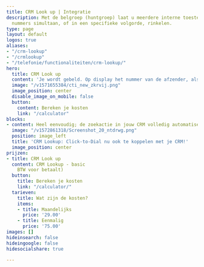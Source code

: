 ```yaml
---
title: CRM Look up | Integratie
description: Met de belgroep (huntgroep) laat u meerdere interne toestellen en externe
  nummers simultaan, of in een specifieke volgorde, rinkelen.
type: page
layout: default
logos: true
aliases:
- "/crm-lookup"
- "/crmlookup"
- "/telefonie/functionaliteiten/crm-lookup/"
hero:
  title: CRM Look up
  content: 'Je wordt gebeld. Op display het nummer van de afzender, als je geluk hebt staat hij of zij in je telefoonboek en zie je een naam. Maar als je alles van de beller wilt weten, moet je je CRM openen en de beller opzoeken. Dat kunnen wij nu heel gemakkelijk maken met onze uitbreiding van de <a href="/clicktodial">Click-to-Dial</a> chrome plugin: <b>CRM Lookup.</b>'
  image: "/v1571655384/cti_new_zkrvij.png"
  image_position: center
  disable_image_on_mobile: false
  button:
    content: Bereken je kosten
    link: "/calculator"
blocks:
- content: Heel eenvoudig; de zoekactie in jouw CRM volledig automatiseren! Dus je wordt gebeld en wij zoeken voor jou de klantgegevens in het CRM erbij en openen deze op je scherm. Dan kun jij je lekker bezig houden met de inhoud van het gesprek en gemakkelijk de klanthistorie inzien<br><br>Heb je één van onderstaande CRM pakketten? Dan heb je geluk en is de CRM Lookup voor jou al beschikbaar. <br><br><a href=\"https://www.callvoip.nl/ondersteuning/integraties/handleiding-crm-lookup/" class=\"button\">Hoe werkt het?</a>"
  image: "/v1572861318/Screenshot_20_ntdrwg.png"
  position: image_left
  title: 'CRM Lookup: Click-to-Dial nu ook te koppelen met je CRM!'
  image_position: center
prijzen:
- title: CRM Look up
  content: CRM Lookup - basic
    BTW voor betaalt)
  button:
    title: Bereken je kosten
    link: "/calculator/"
  tarieven:
    title: Wat zijn de kosten?
    items:
    - title: Maandelijks
      price: '29.00'
    - title: Eenmalig
      price: '75.00'
images: []
hideinsearch: false
hideingoogle: false
hidesocialshare: true

---
```

